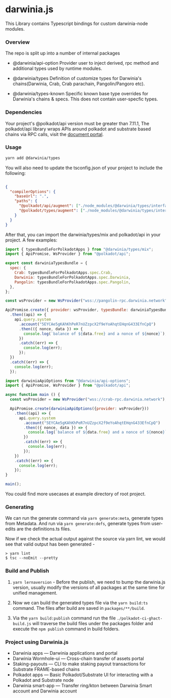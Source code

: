 # darwinia.js 
This Library contains Typescript bindings for custom darwinia-node modules.




### Overview

The repo is split up into a number of internal packages 

* @darwinia/api-option Provider user to inject derived, rpc method and additional types used by runtime modules.
  
* @darwinia/types Definition of customize types for Darwinia's chains(Darwinia, Crab, Crab parachain, Pangolin/Pangoro etc).
* @darwinia/types-known Specific known base type overrides for Darwinia's chains & specs. This does not contain user-specfic types. 
	
	
### Dependencies

Your project's @polkadot/api version must be greater than 7.11.1, The polkadot/api library wraps APIs around polkadot and substrate based chains via RPC calls, visit the [document portal](https://polkadot.js.org/docs/api/).
	

### Usage

```bash
yarn add @darwinia/types  
```

You will also need to update the tsconfig.json of your project to include the following: 

```json

{
  "compilerOptions": {
    "baseUrl": ".",
    "paths": {
      "@polkadot/api/augment": ["./node_modules/@darwinia/types/interfaces/augment-api.d.ts"],
      "@polkadot/types/augment": ["./node_modules/@darwinia/types/interfaces/augment-types.d.ts"],
    }
  }
}

```

After that, you can import the darwinia/types/mix and polkadot/api in your project. A few examples:


```javascript
import { typesBundleForPolkadotApps } from "@darwinia/types/mix";
import { ApiPromise, WsProvider } from "@polkadot/api";

export const darwiniaTypesBundle = {
  spec: {
    Crab: typesBundleForPolkadotApps.spec.Crab,
    Darwinia: typesBundleForPolkadotApps.spec.Darwinia,
    Pangolin: typesBundleForPolkadotApps.spec.Pangolin,
  },
};

const wsProvider = new WsProvider("wss://pangolin-rpc.darwinia.network");

ApiPromise.create({ provider: wsProvider, typesBundle: darwiniaTypesBundle })
  .then((api) => {
    api.query.system
      .account("5EYCAe5gKAhKhPeR7nUZzpcX2f9eYoAhqtEHqnG433EfnCpQ")
      .then(({ nonce, data }) => {
        console.log(`balance of ${data.free} and a nonce of ${nonce}`);
      })
      .catch((err) => {
        console.log(err);
      });
  })
  .catch((err) => {
    console.log(err);
  });

```

```javascript
import darwiniaApiOptions from "@darwinia/api-options";
import { ApiPromise, WsProvider } from "@polkadot/api";

async function main () {
  const wsProvider = new WsProvider("wss://crab-rpc.darwinia.network");

  ApiPromise.create(darwiniaApiOptions({provider: wsProvider}))
    .then((api) => {
      api.query.system
        .account("5EYCAe5gKAhKhPeR7nUZzpcX2f9eYoAhqtEHqnG433EfnCpQ")
        .then(({ nonce, data }) => {
          console.log(`balance of ${data.free} and a nonce of ${nonce}`);
        })
        .catch((err) => {
          console.log(err);
        });
    })
    .catch((err) => {
      console.log(err);
    });
}

main();
```

You could find more usecases at example directory of root project.


### Generating

We can run the generate command via `yarn generate:meta`, generate types from Metadata. And run via `yarn generate:defs`, generate types from user-edits are the definitions.ts files.

Now if we check the actual output against the source via yarn lint, we would see that valid output has been generated -
```
> yarn lint
$ tsc --noEmit --pretty
```


### Build and Publish
1. `yarn lernaversion` - Before the publish, we need to bump the darwinia.js version, usually modify the versions of all packages at the same time for unified management.

2. Now we can build the generated types file via the `yarn build:ts` command. The files after build are saved in `packages/**/build`.

3. Via the `yarn build:publish` command run the file `./polkadot-ci-ghact-build.js` will traverse the build files under the packages folder and execute the `npm publish` command in build folders.


### Project using Darwinia.js


* Darwinia apps         —  Darwinia applications and portal
* Darwinia Wormhole-ui  —  Cross-chain transfer of assets portal
* Staking-payouts       —  CLI to make staking payout transactions for Substrate FRAME-based chains
* Polkadot apps         —  Basic Polkadot/Substrate UI for interacting with a Polkadot and Substrate node
* Darwinia smart-app    —  Transfer ring/kton between Darwinia Smart account and Darwinia account     
